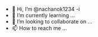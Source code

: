 - 👋 Hi, I’m @nachanok1234
-i
- 🌱 I’m currently learning ...
- 💞️ I’m looking to collaborate on ...
- 📫 How to reach me ...

<!---
nachanok1234/nachanok1234 is a ✨ special ✨ repository because its `README.md` (this file) appears on your GitHub profile.
You can click the Preview link to take a look at your changes.
--->
